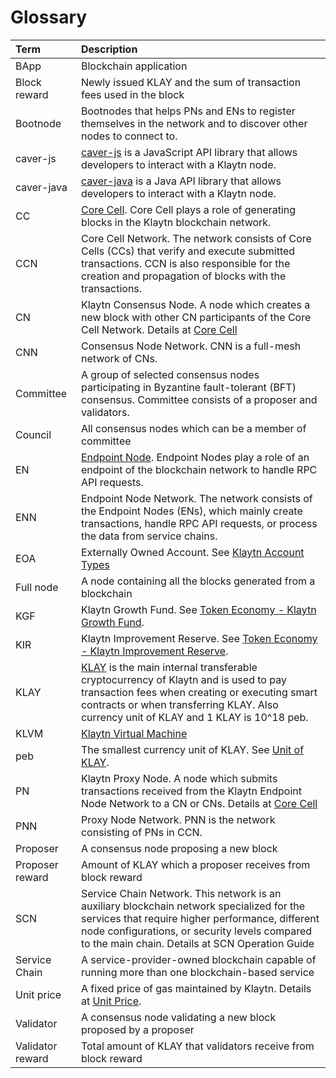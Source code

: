 # Glossary <a id="glossary"></a>

| Term | Description |
| :--- | :--- |
| BApp | Blockchain application |
| Block reward | Newly issued KLAY and the sum of transaction fees used in the block |
| Bootnode | Bootnodes that helps PNs and ENs to register themselves in the network and to discover other nodes to connect to. |
| caver-js | [caver-js] is a JavaScript API library that allows developers to interact with a Klaytn node. |
| caver-java | [caver-java] is a Java API library that allows developers to interact with a Klaytn node. |
| CC | [Core Cell]. Core Cell plays a role of generating blocks in the Klaytn blockchain network. |
| CCN | Core Cell Network. The network consists of Core Cells \(CCs\) that verify and execute submitted transactions.  CCN is also responsible for the creation and propagation of blocks with the transactions. |
| CN | Klaytn Consensus Node. A node which creates a new block with other CN participants of the Core Cell Network. Details at [Core Cell] |
| CNN | Consensus Node Network. CNN is a full-mesh network of CNs. |
| Committee | A group of selected consensus nodes participating in Byzantine fault-tolerant \(BFT\) consensus. Committee consists of a proposer and validators. |
| Council | All consensus nodes which can be a member of committee |
| EN | [Endpoint Node]. Endpoint Nodes play a role of an endpoint of the blockchain network to handle RPC API requests. |
| ENN | Endpoint Node Network. The network consists of the Endpoint Nodes \(ENs\), which mainly create transactions, handle RPC API requests, or process the data from service chains. |
| EOA | Externally Owned Account. See [Klaytn Account Types] |
| Full node | A node containing all the blocks generated from a blockchain |
| KGF | Klaytn Growth Fund. See [Token Economy - Klaytn Growth Fund]. |
| KIR | Klaytn Improvement Reserve. See [Token Economy - Klaytn Improvement Reserve]. |
| KLAY | [KLAY] is the main internal transferable cryptocurrency of Klaytn and is used to pay transaction fees when creating or executing smart contracts or when transferring KLAY. Also currency unit of KLAY and 1 KLAY is 10^18 peb. |
| KLVM | [Klaytn Virtual Machine] |
| peb | The smallest currency unit of KLAY. See [Unit of KLAY]. |
| PN | Klaytn Proxy Node. A node which submits transactions received from the Klaytn Endpoint Node Network to a CN or CNs. Details at [Core Cell] |
| PNN | Proxy Node Network. PNN is the network consisting of PNs in CCN. |
| Proposer | A consensus node proposing a new block |
| Proposer reward | Amount of KLAY which a proposer receives from block reward |
| SCN | Service Chain Network. This network is an auxiliary blockchain network specialized for the services that require higher performance, different node configurations, or security levels compared to the main chain. Details at SCN Operation Guide |
| Service Chain | A service-provider-owned blockchain capable of running more than one blockchain-based service |
| Unit price | A fixed price of gas maintained by Klaytn. Details at [Unit Price]. |
| Validator | A consensus node validating a new block proposed by a proposer |
| Validator reward | Total amount of KLAY that validators receive from block reward |


[Klaytn Virtual Machine]: ../klaytn/design/computation/klaytn-virtual-machine.md
[Klaytn Account Types]: ../klaytn/design/accounts.md#klaytn-account-types
[KLAY]: ../klaytn/design/klaytn-native-coin-klay.md
[Unit of KLAY]: ../klaytn/design/klaytn-native-coin-klay.md#units-of-klay
[Unit Price]: ../klaytn/design/transaction-fees.md#unit-price
[Token Economy - Klaytn Growth Fund]: ../klaytn/design/token-economy.md#klaytn-growth-fund
[Token Economy - Klaytn Improvement Reserve]: ../klaytn/design/token-economy.md#klaytn-improvement-reserve
[Consensus Nodes]: ../node/core-cell/README.md
[Core Cell]: ../node/core-cell/README.md
[CC Operation Guide]: ../node/core-cell/README.md
[Core Cell System Requirements]: ../node/core-cell/system-requirements.md
[Endpoint Node]: ../node/endpoint-node/README.md
[EN Operation Guide]: ../node/endpoint-node/README.md
[SCN Operation Guide]: ../node/service-chain/README.md
[caver-js]: ../bapp/sdk/caver-js/README.md
[caver-java]: ../bapp/sdk/caver-java/README.md

